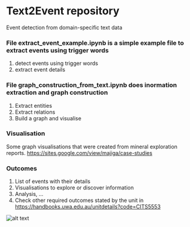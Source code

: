 # Text2Event repository
Event detection from domain-specific text data

### File extract_event_example.ipynb is a simple example file to extract events using trigger words
1. detect events using trigger words
2. extract event details

### File graph_construction_from_text.ipynb does inormation extraction and graph construction
1. Extract entities
2. Extract relations
3. Build a graph and visualise

### Visualisation
Some graph visualisations that were created from mineral exploration reports.
https://sites.google.com/view/majiga/case-studies

### Outcomes
1. List of events with their details
2. Visualisations to explore or discover information
3. Analysis, ...
4. Check other required outcomes stated by the unit in https://handbooks.uwa.edu.au/unitdetails?code=CITS5553

![alt text](http://https://github.com/majiga/Text2Event/images/EventDetails.png)
